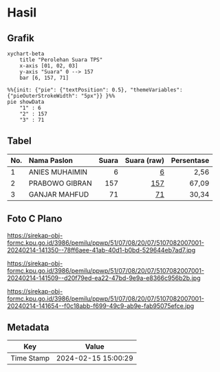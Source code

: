 # Hasil

## Grafik

```mermaid
xychart-beta
    title "Perolehan Suara TPS"
    x-axis [01, 02, 03]
    y-axis "Suara" 0 --> 157
    bar [6, 157, 71]
```

```mermaid
%%{init: {"pie": {"textPosition": 0.5}, "themeVariables": {"pieOuterStrokeWidth": "5px"}} }%%
pie showData
    "1" : 6
    "2" : 157
    "3" : 71
```

## Tabel

| No. | Nama Paslon    | Suara | Suara (raw) | Persentase |
|:--- |:-------------- | -----:| -----------:| ----------:|
| 1   | ANIES MUHAIMIN | 6     | [6][p-1]    | 2,56       |
| 2   | PRABOWO GIBRAN | 157   | [157][p-2]  | 67,09      |
| 3   | GANJAR MAHFUD  | 71    | [71][p-3]   | 30,34      |


[p-1]: https://github.com/gigit-pemilu/pemilu-2024-51-bali/blob/main/pilpres/hitung-suara/sub/51-bali/sub/07-karangasem/sub/08-kubu/sub/2007-tulamben/sub/001-tps/sub/paslon-1.txt
[p-2]: https://github.com/gigit-pemilu/pemilu-2024-51-bali/blob/main/pilpres/hitung-suara/sub/51-bali/sub/07-karangasem/sub/08-kubu/sub/2007-tulamben/sub/001-tps/sub/paslon-2.txt
[p-3]: https://github.com/gigit-pemilu/pemilu-2024-51-bali/blob/main/pilpres/hitung-suara/sub/51-bali/sub/07-karangasem/sub/08-kubu/sub/2007-tulamben/sub/001-tps/sub/paslon-3.txt

## Foto C Plano

https://sirekap-obj-formc.kpu.go.id/3986/pemilu/ppwp/51/07/08/20/07/5107082007001-20240214-141350--78ff6aee-41ab-40d1-b0bd-529644eb7ad7.jpg

https://sirekap-obj-formc.kpu.go.id/3986/pemilu/ppwp/51/07/08/20/07/5107082007001-20240214-141509--d20f79ed-ea22-47bd-9e9a-e8366c956b2b.jpg

https://sirekap-obj-formc.kpu.go.id/3986/pemilu/ppwp/51/07/08/20/07/5107082007001-20240214-141654--f0c18abb-f699-49c9-ab9e-fab95075efce.jpg


## Metadata

| Key        | Value               |
| ---------- | ------------------- |
| Time Stamp | 2024-02-15 15:00:29 |



